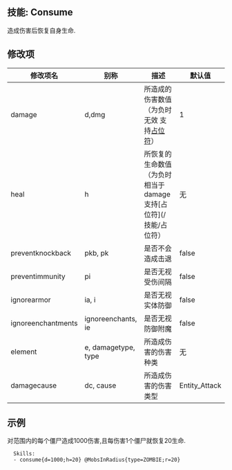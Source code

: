 技能: Consume
--------------------------

造成伤害后恢复自身生命.

修改项
----------

| 修改项名 | 别称    | 描述                                                                                                    | 默认值 |
|-----------|------------|----------------------------------------------------------------------------------------------------------------|---------------|
| damage           | d,dmg   | 所造成的伤害数值（为负时无效 支持[占位符](/技能/占位符)） | 1    |
| heal             | h       | 所恢复的生命数值（为负时相当于damage 支持[占位符](/技能/占位符） | 无    |
| preventknockback | pkb, pk | 是否不会造成击退   | false   |
| preventimmunity  | pi      | 是否无视受伤间隔   | false   |
| ignorearmor      | ia, i    | 是否无视实体防御 | false   |
| ignoreenchantments      | ignoreenchants, ie    | 是否无视防御附魔 | false   |
| element | e, damagetype, type | 所造成伤害的伤害种类 | 无 |
| damagecause | dc, cause | 所造成伤害的伤害类型 | Entity_Attack |


示例
--------

对范围内的每个僵尸造成1000伤害,且每伤害1个僵尸就恢复20生命.

      Skills:
      - consume{d=1000;h=20} @MobsInRadius{type=ZOMBIE;r=20}